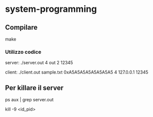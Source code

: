 # system-programming

## Compilare
make

### Utilizzo codice
server: ./server.out 4 out 2 12345

client: ./client.out sample.txt 0xA5A5A5A5A5A5A5A5 4 127.0.0.1 12345

## Per killare il server 
ps aux | grep server.out

kill -9 <id_pid>